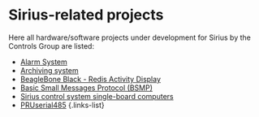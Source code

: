 # Sirius-related projects

Here all hardware/software projects under development for Sirius by the Controls Group are listed: 

- [Alarm System](/Machine/Groups/CON/control_beast)
- [Archiving system](/Machine/Groups/CON/control_archiver)
- [BeagleBone Black - Redis Activity Display](/Machine/Groups/CON/bbbread)
- [Basic Small Messages Protocol (BSMP)](/Machine/Groups/CON/bsmp)
- [Sirius control system single-board computers](/Machine/Groups/CON/csc_single_board_comps)
- [PRUserial485](/Machine/Groups/CON/pruserial485)
{.links-list}